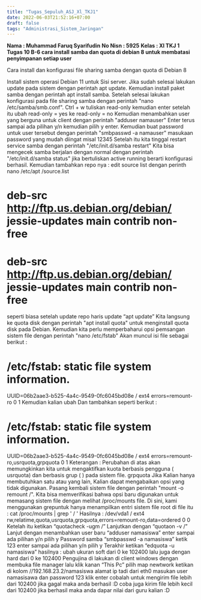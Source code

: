 ```yaml
---
title: "Tugas_Sepuluh_ASJ_Xl_TKJ1"
date: 2022-06-03T21:52:16+07:00
draft: false
tags: "Administrasi_Sistem_Jaringan"
---
```


**Nama : Muhammad Faruq Syarifudin**
**No Nisn : 5925**
**Kelas : Xl TKJ 1**
**Tugas 10 B-6 cara install samba dan quota di debian 8 untuk membatasi penyimpanan setiap user**

Cara install dan konfigurasi file sharing samba dengan quota di Debian 8


Install sistem operasi Debian 11 untuk Sisi server.
Jika sudah selesai lakukan update pada sistem dengan perintah apt update.
Kemudian install paket samba dengan perintah apt install samba.
Setelah selesai lakukan konfigurasi pada file sharing samba dengan perintah                "nano /etc/samba/smb.conf".
Ctrl + w tuliskan read-only kemudian enter setelah itu ubah read-only = yes ke
read-only = no
Kemudian menambahkan user yang berguna untuk client dengan perintah "adduser namauser" Enter terus sampai ada pilihan y/n kemudian pilih y enter.
Kemudian buat password untuk user tersebut dengan perintah "smbpasswd -a namauser" masukaan password yang mudah diingat misal 12345
Setelah itu kita tinggal restart service samba dengan perintah "/etc/init.d/samba restart"
Kita bisa mengecek samba berjalan dengan normal dengan perintah "/etc/init.d/samba status" jika bertuliskan active running berarti konfigurasi berhasil.
Kemudian tambahkan repo nya :
edit source list dengan perinth nano /etc/apt /source.list
# deb-src http://ftp.us.debian.org/debian/ jessie-updates main contrib non-free
# deb-src http://ftp.us.debian.org/debian/ jessie-updates main contrib non-free
seperti biasa setelah update repo haris update “apt update”
Kita langsung ke quota disk dengan perintah "apt install quota" untuk menginstall quota disk pada Debian.
Kemudian kita perlu memperbaharui opsi pemsangan sistem file dengan perintah "nano /etc/fstab"
Akan muncul isi file sebagai berikut :
# /etc/fstab: static file system information.
UUID=06b2aae3-b525-4a4c-9549-0fc6045bd08e	/	ext4	errors=remount-ro	0	1
Kemudian kalian ubah Dan tambahkan seperti berikut :
# /etc/fstab: static file system information.
UUID=06b2aae3-b525-4a4c-9549-0fc6045bd08e	/	ext4	errors=remount-ro,usrquota,grpquota	0	1
Keterangan :
Perubahan di atas akan memungkinkan kita untuk mengaktifkan kuota berbasis pengguna ( usrquota) dan berbasis grup ( ) pada sistem file. grpquota Jika Kalian hanya membutuhkan satu atau yang lain, Kalian dapat mengabaikan opsi yang tidak digunakan.
Pasang kembali sistem file dengan perintah "mount -o remount /".
Kita bisa memverifikasi bahwa opsi baru digunakan untuk memasang sistem file dengan melihat  /proc/mounts file. Di sini, kami menggunakan grepuntuk hanya menampilkan entri sistem file root di file itu : 
cat /proc/mounts | grep ' / '
Hasilnya :
/dev/vda1 / ext4 rw,relatime,quota,usrquota,grpquota,errors=remount-ro,data=ordered 0 0
Ketelah itu ketikan “quotacheck -ugm /”
Lanjutkan dengan “quotaon -v /”
Lanjut dengan menambahkan user baru “adduser namasiswa” enter sampai ada pilihan y/n pilih y
Password samba “smbpasswd -a namasiswa” ketik 123 enter sampai ada pilihan y/n pilih y
Terakhir ketikan “edquota -u namasiswa”
hasilnya : ubah ukuran soft dari 0 ke 102400 lalu juga dengan hard dari 0 ke 102400
Pengujina di lakukan di client windows dengan membuka file manager lalu klik kanan “This Pc” pilih map newtwork ketikan di kolom //192.168.23.2/namasiswa alamat ip tadi dari eth0
masukan user namasisawa dan password 123 klik enter
cobalah untuk mengirim file lebih dari 102400 jika gagal maka anda berhasil :D
coba juga kirim file lebih kecil dari 102400 jika berhasil maka anda dapar nilai dari guru kalian :D
